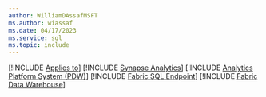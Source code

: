 ```yaml
---
author: WilliamDAssafMSFT
ms.author: wiassaf
ms.date: 04/17/2023
ms.service: sql
ms.topic: include
---
```


[!INCLUDE [Applies to](../../includes/applies-md.md)] [!INCLUDE [Synapse Analytics](_asa.md)] [!INCLUDE [Analytics Platform System (PDW)](../../includes/applies-to-version/_pdw.md)] [!INCLUDE [Fabric SQL Endpoint](../../includes/applies-to-version/_fabric-se.md)] [!INCLUDE [Fabric Data Warehouse](../../includes/applies-to-version/_fabric-dw.md)] 
